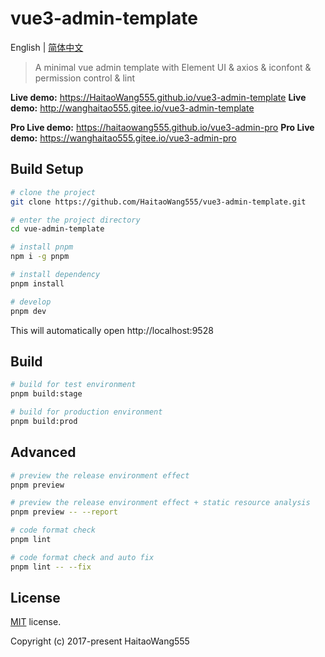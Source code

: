 # vue3-admin-template

English | [简体中文](./README-zh.md)

> A minimal vue admin template with Element UI & axios & iconfont & permission control & lint

**Live demo:** https://HaitaoWang555.github.io/vue3-admin-template
**Live demo:** http://wanghaitao555.gitee.io/vue3-admin-template

**Pro Live demo:** https://haitaowang555.github.io/vue3-admin-pro
**Pro Live demo:** https://wanghaitao555.gitee.io/vue3-admin-pro


## Build Setup

```bash
# clone the project
git clone https://github.com/HaitaoWang555/vue3-admin-template.git

# enter the project directory
cd vue-admin-template

# install pnpm
npm i -g pnpm

# install dependency
pnpm install

# develop
pnpm dev
```

This will automatically open http://localhost:9528

## Build

```bash
# build for test environment
pnpm build:stage

# build for production environment
pnpm build:prod
```

## Advanced

```bash
# preview the release environment effect
pnpm preview

# preview the release environment effect + static resource analysis
pnpm preview -- --report

# code format check
pnpm lint

# code format check and auto fix
pnpm lint -- --fix
```

## License

[MIT](https://github.com/HaitaoWang555/vue3-admin-template/blob/master/LICENSE) license.

Copyright (c) 2017-present HaitaoWang555
